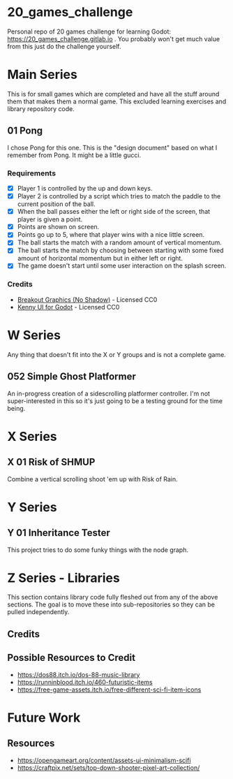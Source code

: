 # 20_games_challenge
Personal repo of 20 games challenge for learning Godot: https://20_games_challenge.gitlab.io . You probably won't get much value from this just do the challenge yourself.

# Main Series
This is for small games which are completed and have all the stuff around them that makes them a normal game. This excluded learning exercises and library repository code.

## 01 Pong
I chose Pong for this one. This is the "design document" based on what I remember from Pong. It might be a little gucci.
### Requirements
 - [x] Player 1 is controlled by the up and down keys.
 - [x] Player 2 is controlled by a script which tries to match the paddle to the current position of the ball.
 - [x] When the ball passes either the left or right side of the screen, that player is given a point.
 - [x] Points are shown on screen.
 - [x] Points go up to 5, where that player wins with a nice little screen.
 - [x] The ball starts the match with a random amount of vertical momentum.
 - [x] The ball starts the match by choosing between starting with some fixed amount of horizontal momentum but in either left or right.
 - [x] The game doesn't start until some user interaction on the splash screen.

### Credits
 - [Breakout Graphics (No Shadow)](https://opengameart.org/content/breakout-graphics-no-shadow) - Licensed CC0
 - [Kenny UI for Godot](https://azagaya.itch.io/kenneys-ui-theme) - Licensed CC0

# W Series
Any thing that doesn't fit into the X or Y groups and is not a complete game.
## 052 Simple Ghost Platformer
An in-progress creation of a sidescrolling platformer controller.
I'm not super-interested in this so it's just going to be a testing ground for the time being.

# X Series
## X 01 Risk of SHMUP
Combine a vertical scrolling shoot 'em up with Risk of Rain.

# Y Series
## Y 01 Inheritance Tester
This project tries to do some funky things with the node graph.

# Z Series - Libraries
This section contains library code fully fleshed out from any of the above sections. The goal is to move these into sub-repositories so they can be pulled independently.

## Credits

## Possible Resources to Credit
 - https://dos88.itch.io/dos-88-music-library
 - https://runninblood.itch.io/460-futuristic-items
 - https://free-game-assets.itch.io/free-different-sci-fi-item-icons


# Future Work
## Resources
 - https://opengameart.org/content/assets-ui-minimalism-scifi
 - https://craftpix.net/sets/top-down-shooter-pixel-art-collection/

